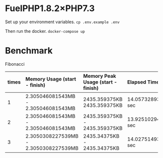 # FuelPHP1.8.2×PHP7.3
Set up your environment variables.
`cp .env.example .env`

Then run the docker.
`docker-compose up`

# Benchmark
Fibonacci

| times | Memory Usage (start - finish) | Memory Peak Usage (start - finish) | Elapsed Time |
| :--- | :--- | :--- | :--- |
| 1 | 2.305046081543MB - 2.305046081543MB | 2435.359375KB 2435.359375KB | 14.057328939438 sec |
| 2 | 2.305046081543MB - 2.305046081543MB | 2435.359375KB - 2435.359375KB | 13.925102949142 sec |
| 3 | 2.3050308227539MB - 2.3050308227539MB | 2435.34375KB - 2435.34375KB | 14.02751493454 sec |